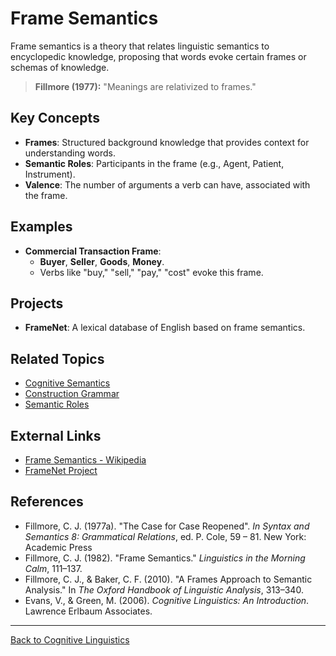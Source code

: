 # Frame Semantics

Frame semantics is a theory that relates linguistic semantics to encyclopedic knowledge, proposing that words evoke certain frames or schemas of knowledge.

> **Fillmore (1977):**
> "Meanings are relativized to frames."

## Key Concepts

- **Frames**: Structured background knowledge that provides context for understanding words.
- **Semantic Roles**: Participants in the frame (e.g., Agent, Patient, Instrument).
- **Valence**: The number of arguments a verb can have, associated with the frame.


## Examples

- **Commercial Transaction Frame**:
  - **Buyer**, **Seller**, **Goods**, **Money**.
  - Verbs like "buy," "sell," "pay," "cost" evoke this frame.

## Projects

- **FrameNet**: A lexical database of English based on frame semantics.

## Related Topics

- [Cognitive Semantics](Cognitive-Semantics.md)
- [Construction Grammar](Construction-Grammar.md)
- [Semantic Roles](../../Language/Inner-Structure/Semantics/Semantic-Roles.md)

## External Links

- [Frame Semantics - Wikipedia](https://en.wikipedia.org/wiki/Frame_semantics_(linguistics))
- [FrameNet Project](https://framenet.icsi.berkeley.edu/)

## References

- Fillmore, C. J.  (1977a). "The Case for Case Reopened". *In Syntax and Semantics 8:
Grammatical Relations*, ed. P. Cole, 59 – 81. New York: Academic Press
- Fillmore, C. J. (1982). "Frame Semantics." *Linguistics in the Morning Calm*, 111–137.
- Fillmore, C. J., & Baker, C. F. (2010). "A Frames Approach to Semantic Analysis." In *The Oxford Handbook of Linguistic Analysis*, 313–340.
- Evans, V., & Green, M. (2006). *Cognitive Linguistics: An Introduction*. Lawrence Erlbaum Associates.

---

[Back to Cognitive Linguistics](../README.md)

